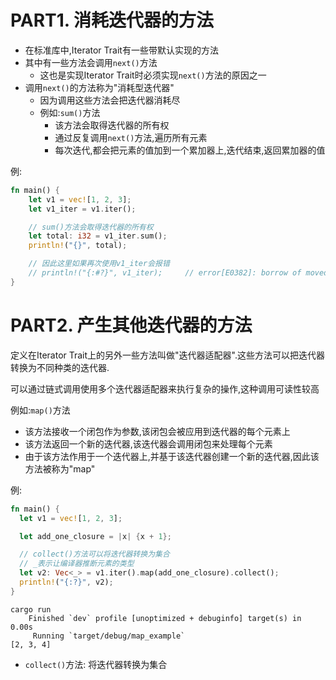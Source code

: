 # PART1. 消耗迭代器的方法

- 在标准库中,Iterator Trait有一些带默认实现的方法
- 其中有一些方法会调用`next()`方法
  - 这也是实现Iterator Trait时必须实现`next()`方法的原因之一
- 调用`next()`的方法称为"消耗型迭代器"
  - 因为调用这些方法会把迭代器消耗尽
  - 例如:`sum()`方法
    - 该方法会取得迭代器的所有权
    - 通过反复调用`next()`方法,遍历所有元素
    - 每次迭代,都会把元素的值加到一个累加器上,迭代结束,返回累加器的值

例:

```rust
fn main() {
    let v1 = vec![1, 2, 3];
    let v1_iter = v1.iter();

    // sum()方法会取得迭代器的所有权
    let total: i32 = v1_iter.sum();
    println!("{}", total);

    // 因此这里如果再次使用v1_iter会报错
    // println!("{:#?}", v1_iter);     // error[E0382]: borrow of moved value: `v1_iter`
}
```

# PART2. 产生其他迭代器的方法

定义在Iterator Trait上的另外一些方法叫做"迭代器适配器".这些方法可以把迭代器转换为不同种类的迭代器.

可以通过链式调用使用多个迭代器适配器来执行复杂的操作,这种调用可读性较高

例如:`map()`方法

- 该方法接收一个闭包作为参数,该闭包会被应用到迭代器的每个元素上
- 该方法返回一个新的迭代器,该迭代器会调用闭包来处理每个元素
- 由于该方法作用于一个迭代器上,并基于该迭代器创建一个新的迭代器,因此该方法被称为"map"

例:

```rust
fn main() {
  let v1 = vec![1, 2, 3];

  let add_one_closure = |x| {x + 1};

  // collect()方法可以将迭代器转换为集合
  // _表示让编译器推断元素的类型
  let v2: Vec<_> = v1.iter().map(add_one_closure).collect();
  println!("{:?}", v2);
}

```

```
cargo run
    Finished `dev` profile [unoptimized + debuginfo] target(s) in 0.00s
     Running `target/debug/map_example`
[2, 3, 4]
```

- `collect()`方法: 将迭代器转换为集合